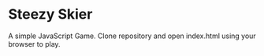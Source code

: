# Steezy Skier

A simple JavaScript Game. Clone repository and open index.html using your browser to play.
